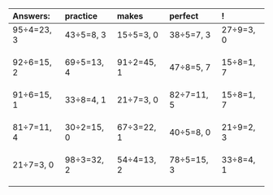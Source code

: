 | Answers: | practice | makes | perfect | ! |
| :--- | :--- | :--- | :--- | :--- |
| 95÷4=23, 3 | 43÷5=8, 3 | 15÷5=3, 0 | 38÷5=7, 3 | 27÷9=3, 0 | 
|   |   |   |   |   | 
|   |   |   |   |   | 
|   |   |   |   |   | 
| 92÷6=15, 2 | 69÷5=13, 4 | 91÷2=45, 1 | 47÷8=5, 7 | 15÷8=1, 7 | 
|   |   |   |   |   | 
|   |   |   |   |   | 
|   |   |   |   |   | 
| 91÷6=15, 1 | 33÷8=4, 1 | 21÷7=3, 0 | 82÷7=11, 5 | 15÷8=1, 7 | 
|   |   |   |   |   | 
|   |   |   |   |   | 
|   |   |   |   |   | 
| 81÷7=11, 4 | 30÷2=15, 0 | 67÷3=22, 1 | 40÷5=8, 0 | 21÷9=2, 3 | 
|   |   |   |   |   | 
|   |   |   |   |   | 
|   |   |   |   |   | 
| 21÷7=3, 0 | 98÷3=32, 2 | 54÷4=13, 2 | 78÷5=15, 3 | 33÷8=4, 1 | 
|   |   |   |   |   | 
|   |   |   |   |   | 
|   |   |   |   |   | 
